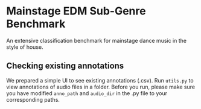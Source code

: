 # Mainstage EDM Sub-Genre Benchmark
An extensive classification benchmark for mainstage dance music in the style of house.

## Checking existing annotations
We prepared a simple UI to see existing annotations (.csv). Run ```utils.py``` to view annotations of audio files in a folder. Before you run, please make sure you have modified ```anno_path``` and ```audio_dir``` in the .py file to your corresponding paths.
